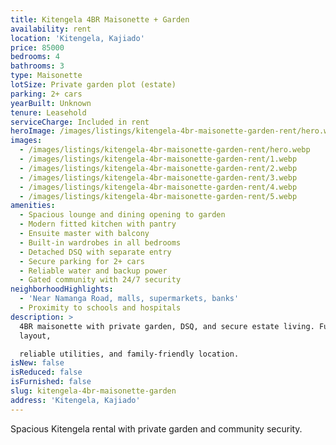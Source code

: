 ```yaml
---
title: Kitengela 4BR Maisonette + Garden
availability: rent
location: 'Kitengela, Kajiado'
price: 85000
bedrooms: 4
bathrooms: 3
type: Maisonette
lotSize: Private garden plot (estate)
parking: 2+ cars
yearBuilt: Unknown
tenure: Leasehold
serviceCharge: Included in rent
heroImage: /images/listings/kitengela-4br-maisonette-garden-rent/hero.webp
images:
  - /images/listings/kitengela-4br-maisonette-garden-rent/hero.webp
  - /images/listings/kitengela-4br-maisonette-garden-rent/1.webp
  - /images/listings/kitengela-4br-maisonette-garden-rent/2.webp
  - /images/listings/kitengela-4br-maisonette-garden-rent/3.webp
  - /images/listings/kitengela-4br-maisonette-garden-rent/4.webp
  - /images/listings/kitengela-4br-maisonette-garden-rent/5.webp
amenities:
  - Spacious lounge and dining opening to garden
  - Modern fitted kitchen with pantry
  - Ensuite master with balcony
  - Built-in wardrobes in all bedrooms
  - Detached DSQ with separate entry
  - Secure parking for 2+ cars
  - Reliable water and backup power
  - Gated community with 24/7 security
neighborhoodHighlights:
  - 'Near Namanga Road, malls, supermarkets, banks'
  - Proximity to schools and hospitals
description: >
  4BR maisonette with private garden, DSQ, and secure estate living. Functional
  layout,

  reliable utilities, and family-friendly location.
isNew: false
isReduced: false
isFurnished: false
slug: kitengela-4br-maisonette-garden
address: 'Kitengela, Kajiado'
---
```

Spacious Kitengela rental with private garden and community security.
